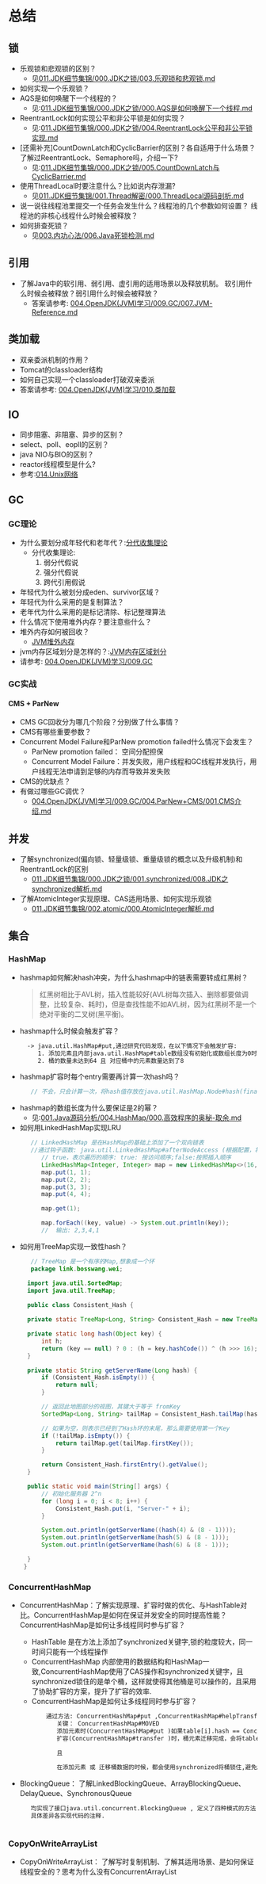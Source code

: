 # 总结
## 锁
+ 乐观锁和悲观锁的区别？
  - 见[011.JDK细节集锦/000.JDK之锁/003.乐观锁和悲观锁.md](../011.JDK细节集锦/000.JDK之锁/003.乐观锁和悲观锁.md)
+ 如何实现一个乐观锁？
+ AQS是如何唤醒下一个线程的？
    - 见:[011.JDK细节集锦/000.JDK之锁/000.AQS是如何唤醒下一个线程.md](../011.JDK细节集锦/000.JDK之锁/000.AQS是如何唤醒下一个线程.md)
+ ReentrantLock如何实现公平和非公平锁是如何实现？
    - 见:[011.JDK细节集锦/000.JDK之锁/004.ReentrantLock公平和非公平锁实现.md](../011.JDK细节集锦/000.JDK之锁/004.ReentrantLock公平和非公平锁实现.md)
+ [还需补充]CountDownLatch和CyclicBarrier的区别？各自适用于什么场景？了解过ReentrantLock、Semaphore吗，介绍一下?
    - 见:[011.JDK细节集锦/000.JDK之锁/005.CountDownLatch与CyclicBarrier.md](../011.JDK细节集锦/000.JDK之锁/005.CountDownLatch与CyclicBarrier.md)
+ 使用ThreadLocal时要注意什么？比如说内存泄漏?
    - 见[011.JDK细节集锦/001.Thread解密/000.ThreadLocal源码剖析.md](../011.JDK细节集锦/001.Thread解密/000.ThreadLocal源码剖析.md)
+ 说一说往线程池里提交一个任务会发生什么？线程池的几个参数如何设置？ 线程池的非核心线程什么时候会被释放？
+ 如何排查死锁？
   - 见[003.内功心法/006.Java死锁检测.md](../003.内功心法/006.Java死锁检测.md)

## 引用
+ 了解Java中的软引用、弱引用、虚引用的适用场景以及释放机制。 软引用什么时候会被释放？弱引用什么时候会被释放？
   - 答案请参考: [004.OpenJDK(JVM)学习/009.GC/007.JVM-Reference.md](../004.OpenJDK(JVM)学习/009.GC/007.JVM-Reference.md)

## 类加载
+ 双亲委派机制的作用？
+ Tomcat的classloader结构
+ 如何自己实现一个classloader打破双亲委派
+ 答案请参考: [004.OpenJDK(JVM)学习/010.类加载](../004.OpenJDK(JVM)学习/010.类加载)

## IO
+ 同步阻塞、非阻塞、异步的区别？
+ select、poll、eopll的区别？
+ java NIO与BIO的区别？
+ reactor线程模型是什么?
+ 参考:[014.Unix网络](../014.Unix网络)

## GC
### GC理论
+ 为什么要划分成年轻代和老年代？:[分代收集理论](../004.OpenJDK(JVM)学习/009.GC/README.md)
  - 分代收集理论: 
     1. 弱分代假说
     2. 强分代假说
     3. 跨代引用假说
+ 年轻代为什么被划分成eden、survivor区域？
+ 年轻代为什么采用的是复制算法？
+ 老年代为什么采用的是标记清除、标记整理算法
+ 什么情况下使用堆外内存？要注意些什么？ 
+ 堆外内存如何被回收？
   - [JVM堆外内存](../004.OpenJDK(JVM)学习/009.GC/017.JVM堆外内存.md)
+ jvm内存区域划分是怎样的？:[JVM内存区域划分](../004.OpenJDK(JVM)学习/009.GC/016.JVM内存区域划分.md)
+ 请参考: [004.OpenJDK(JVM)学习/009.GC](../004.OpenJDK(JVM)学习/009.GC)
### GC实战
#### CMS + ParNew
+ CMS GC回收分为哪几个阶段？分别做了什么事情？
+ CMS有哪些重要参数？
+ Concurrent Model Failure和ParNew promotion failed什么情况下会发生？
  - ParNew promotion failed： 空间分配担保 
  - Concurrent Model Failure：并发失败，用户线程和GC线程并发执行，用户线程无法申请到足够的内存而导致并发失败
+ CMS的优缺点？
+ 有做过哪些GC调优？
  - [004.OpenJDK(JVM)学习/009.GC/004.ParNew+CMS/001.CMS介绍.md](../004.OpenJDK(JVM)学习/009.GC/004.ParNew+CMS/001.CMS介绍.md)


## 并发
+ 了解synchronized(偏向锁、轻量级锁、重量级锁的概念以及升级机制)和ReentrantLock的区别
   - [011.JDK细节集锦/000.JDK之锁/001.synchronized/008.JDK之synchronized解析.md](../011.JDK细节集锦/000.JDK之锁/001.synchronized/008.JDK之synchronized解析.md)
+ 了解AtomicInteger实现原理、CAS适用场景、如何实现乐观锁
   - [011.JDK细节集锦/002.atomic/000.AtomicInteger解析.md](../011.JDK细节集锦/002.atomic/000.AtomicInteger解析.md)
## 集合
### HashMap
+ hashmap如何解决hash冲突，为什么hashmap中的链表需要转成红黑树？
  > 红黑树相比于AVL树，插入性能较好(AVL树每次插入、删除都要做调整，比较复杂、耗时)，但是查找性能不如AVL树，因为红黑树不是一个绝对平衡的二叉树(黑平衡)。
+ hashmap什么时候会触发扩容？
  ```txt
    -> java.util.HashMap#put,通过研究代码发现，在以下情况下会触发扩容:
       1. 添加元素且内部java.util.HashMap#table数组没有初始化或数组长度为0时
       2. 桶的数量未达到64 且 对应桶中的元素数量达到了8
  ```
+ hashmap扩容时每个entry需要再计算一次hash吗？
  ```java
     // 不会，只会计算一次，将hash值存放在java.util.HashMap.Node#hash(final修饰)中，后续使用计算好的hash值
  ```
+ hashmap的数组长度为什么要保证是2的幂？
  - 见:[001.Java源码分析/004.HashMap/000.高效程序的奥秘-取余.md](../001.Java源码分析/004.HashMap/000.高效程序的奥秘-取余.md)
+ 如何用LinkedHashMap实现LRU
  ```java
     // LinkedHashMap 是在HashMap的基础上添加了一个双向链表
     //通过钩子函数: java.util.LinkedHashMap#afterNodeAccess (根据配置，将最近访问的元素放到队列尾部),因此可以来实现LRU,测试代码如下:
        // true，表示遍历的顺序: true: 按访问顺序;false:按照插入顺序
        LinkedHashMap<Integer, Integer> map = new LinkedHashMap<>(16, 0.75f, true);
        map.put(1, 1);
        map.put(2, 2);
        map.put(3, 3);
        map.put(4, 4);

        map.get(1);

        map.forEach((key, value) -> System.out.println(key));
        //  输出: 2,3,4,1

  ```
+ 如何用TreeMap实现一致性hash？
  ```java
     // TreeMap 是一个有序的Map,想象成一个环
     package link.bosswang.wei;

    import java.util.SortedMap;
    import java.util.TreeMap;
    
    public class Consistent_Hash {

    private static TreeMap<Long, String> Consistent_Hash = new TreeMap<>();

    private static long hash(Object key) {
        int h;
        return (key == null) ? 0 : (h = key.hashCode()) ^ (h >>> 16);
    }

    private static String getServerName(Long hash) {
        if (Consistent_Hash.isEmpty()) {
            return null;
        }

        // 返回此地图部分的视图，其键大于等于 fromKey
        SortedMap<Long, String> tailMap = Consistent_Hash.tailMap(hash);

        // 如果为空，则表示已经到了Hash环的末尾，那么需要使用第一个Key
        if (!tailMap.isEmpty()) {
            return tailMap.get(tailMap.firstKey());
        }

        return Consistent_Hash.firstEntry().getValue();
    }

    public static void main(String[] args) {
        // 初始化服务器 2^n
        for (long i = 0; i < 8; i++) {
            Consistent_Hash.put(i, "Server-" + i);
        }

        System.out.println(getServerName((hash(4) & (8 - 1))));
        System.out.println(getServerName(hash(5) & (8 - 1)));
        System.out.println(getServerName(hash(6) & (8 - 1)));

    }
   }
  ```


### ConcurrentHashMap
+ ConcurrentHashMap：了解实现原理、扩容时做的优化、与HashTable对比。ConcurrentHashMap是如何在保证并发安全的同时提高性能？ ConcurrentHashMap是如何让多线程同时参与扩容？
    - HashTable 是在方法上添加了synchronized关键字,锁的粒度较大，同一时间只能有一个线程操作
    - ConcurrentHashMap 内部使用的数据结构和HashMap一致,ConcurrentHashMap使用了CAS操作和synchronized关键字，且synchronized锁住的是单个桶，这样就使得其他桶是可以操作的，且采用了协助扩容的方案，提升了扩容的效率.
    - ConcurrentHashMap是如何让多线程同时参与扩容？
        ```txt
            通过方法: ConcurrentHashMap#put ,ConcurrentHashMap#helpTransfer,ConcurrentHashMap#transfer 方法可知。
               关键： ConcurrentHashMap#MOVED 
               添加元素时(ConcurrentHashMap#put )如果table[i].hash == ConcurrentHashMap#MOVED , 说明Map正在扩容，且当前桶已经扩容完成了，如果需要往这个桶中添加元素，得先协助扩容。
               扩容(ConcurrentHashMap#transfer )时，桶元素迁移完成，会将table(新)[i]置为ConcurrentHashMap.ForwardingNode(.hash 为MOVED),然后再迁移其他桶
               
               且

               在添加元素 或 迁移桶数据的时候，都会使用synchronized将桶锁住,避免发生线程不安全事故
        ```

+ BlockingQueue： 了解LinkedBlockingQueue、ArrayBlockingQueue、DelayQueue、SynchronousQueue 
  ```txt
     均实现了接口java.util.concurrent.BlockingQueue , 定义了四种模式的方法
     具体差异各实现代码的注释.
     
  ```

### CopyOnWriteArrayList
+ CopyOnWriteArrayList： 了解写时复制机制、了解其适用场景、是如何保证线程安全的？思考为什么没有ConcurrentArrayList